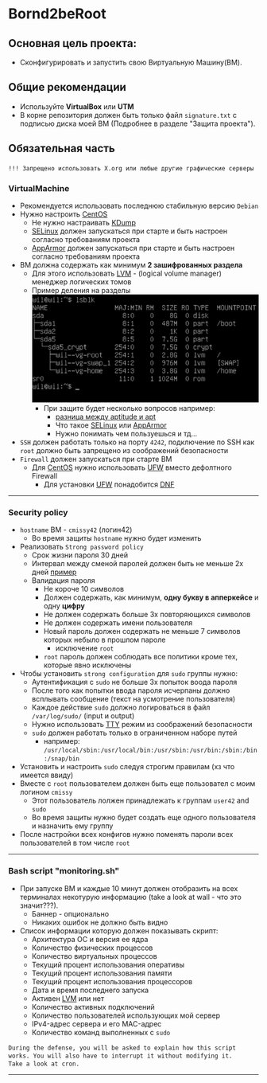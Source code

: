 # Bornd2beRoot

## Основная цель проекта:

* Сконфигурировать и запустить свою Виртуальную Машину(ВМ).

## Общие рекомендации

* Используйте **VirtualBox** или **UTM**
* В корне репозитория должен быть только файл `signature.txt` с подписью диска моей ВМ (Подробнее в разделе "Защита
  проекта").

## Обязательная часть

`!!! Запрещено использовать X.org или любые другие графические серверы`

### VirtualMachine

* Рекомендуется использовать последнюю стабильную версию `Debian`
* Нужно настроить [CentOS](https://ru.wikipedia.org/wiki/CentOS)
    * Не нужно настраивать [KDump](https://habr.com/ru/company/selectel/blog/226487/)
    * [SELinux](https://ru.wikipedia.org/wiki/SELinux) должен запускаться при старте и быть настроен согласно
      требованиям проекта
    * [AppArmor](https://ru.wikipedia.org/wiki/AppArmor) должен запускаться при старте и быть настроен согласно
      требованиям проекта
* ВМ должна содержать как минимум **2 зашифрованных раздела**
    * Для этого использовать [LVM](https://ru.wikipedia.org/wiki/LVM) - (logical volume manager) менеджер логических
      томов
    * Пример деления на разделы ![partitioning example](partitioning_example.png)
        * При защите будет несколько вопросов например:
            * [разница между aptitude и apt](https://qastack.ru/server/21105/whats-the-difference-between-apt-get-and-aptitude#:~:text=apt%2Dget%20%D0%B1%D1%83%D0%B4%D0%B5%D1%82%20%D1%85%D1%80%D0%B0%D0%BD%D0%B8%D1%82%D1%8C%20%D0%B8%D1%85,%D0%B2%D1%8B%20%D1%83%D0%B4%D0%B0%D0%BB%D0%B8%D1%82%D0%B5%20%C2%AB%D0%BE%D1%81%D0%BD%D0%BE%D0%B2%D0%BD%D0%BE%D0%B9%C2%BB%20%D0%BF%D0%B0%D0%BA%D0%B5%D1%82.&text=aptitude%20%D0%B8%D0%BB%D0%B8%20apt%20%D1%84%D0%B0%D0%BA%D1%82%D0%B8%D1%87%D0%B5%D1%81%D0%BA%D0%B8%20%D0%BD%D0%B5,%D0%BF%D0%B0%D0%BA%D0%B5%D1%82%20%D1%83%D1%81%D1%82%D0%B0%D0%BD%D0%BE%D0%B2%D0%BB%D0%B5%D0%BD%20%D0%B2%D1%80%D1%83%D1%87%D0%BD%D1%83%D1%8E%20%D0%B8%D0%BB%D0%B8%20%D0%B0%D0%B2%D1%82%D0%BE%D0%BC%D0%B0%D1%82%D0%B8%D1%87%D0%B5%D1%81%D0%BA%D0%B8.)
            * Что такое [SELinux](https://ru.wikipedia.org/wiki/SELinux)
              или [AppArmor](https://ru.wikipedia.org/wiki/AppArmor)
            * Нужно понимать чем пользуешься и тд...
* `SSH` должен работать только на порту `4242`, подключение по SSH как `root` должно быть запрещено из соображений
  безопасности
* `Firewall` должен запускаться при старте ВМ
    * Для [CentOS](https://ru.wikipedia.org/wiki/CentOS) нужно
      использовать [UFW](https://help.ubuntu.ru/wiki/%D1%80%D1%83%D0%BA%D0%BE%D0%B2%D0%BE%D0%B4%D1%81%D1%82%D0%B2%D0%BE_%D0%BF%D0%BE_ubuntu_server/%D0%B1%D0%B5%D0%B7%D0%BE%D0%BF%D0%B0%D1%81%D0%BD%D0%BE%D1%81%D1%82%D1%8C/firewall)
      вместо дефолтного Firewall
        * Для
          установки [UFW](https://help.ubuntu.ru/wiki/%D1%80%D1%83%D0%BA%D0%BE%D0%B2%D0%BE%D0%B4%D1%81%D1%82%D0%B2%D0%BE_%D0%BF%D0%BE_ubuntu_server/%D0%B1%D0%B5%D0%B7%D0%BE%D0%BF%D0%B0%D1%81%D0%BD%D0%BE%D1%81%D1%82%D1%8C/firewall)
          понадобится [DNF](https://ru.wikipedia.org/wiki/DNF_(%D0%BC%D0%B5%D0%BD%D0%B5%D0%B4%D0%B6%D0%B5%D1%80_%D0%BF%D0%B0%D0%BA%D0%B5%D1%82%D0%BE%D0%B2))

---

### Security policy

* `hostname` ВМ - `cmissy42` (логин42)
    * Во время защиты `hostname` нужно будет изменить
* Реализовать `Strong password policy`
    * Срок жизни пароля 30 дней
    * Интервал между сменой паролей должен быть не меньше 2х
      дней [пример](https://www.unixmen.com/password-management-linux-using-chage/)
    * Валидация пароля
        * Не короче 10 символов
        * Должен содержать, как минимум, **одну букву в апперкейсе** и одну **цифру**
        * Не должен содержать больше 3х повторяющихся символов
        * Не должен содержать имени пользователя
        * Новый пароль должен содержать не меньше 7 символов которых небыло в прошлом пароле
            * исключение `root`
        * `root` пароль должен соблюдать все политики кроме тех, которые явно исключены
* Чтобы установить `strong configuration` для `sudo` группы нужно:
    * Аутентификация с `sudo` не больше 3х попыток воода пароля
    * После того как попытки ввода пароля исчерпаны должно всплывать сообщение (текст на усмотрение пользователя)
    * Каждое действие `sudo` должно логироваться в файл `/var/log/sudo/` (input и output)
    * Нужно использовать [TTY](https://zalinux.ru/?p=4490) режим из соображений безопасности
    * `sudo` должен работать только в ограниченном наборе путей
        * например: `/usr/local/sbin:/usr/local/bin:/usr/sbin:/usr/bin:/sbin:/bin:/snap/bin`
* Установить и настроить `sudo` следуя строгим правилам (хз что имеется ввиду)
* Вместе с `root` пользователем должен быть еще пользовател с моим логином `cmissy`
    * Этот пользователь лолжен принадлежать к группам `user42` and `sudo`
    * Во время защиты нужно будет создать еще одного пользователя и назначить ему группу
* После настройки всех конфигов нужно поменять пароли всех пользователей в том числе `root`

---

### Bash script "monitoring.sh"

* При запуске ВМ и каждые 10 минут должен отобразить на всех терминалах некотурую информацию (take a look at wall - что
  это значит???).
    * Баннер - опционально
    * Никаких ошибок не должно быть видно
* Список информации которую должен показывать скрипт:
    * Архитектура ОС и версия ее ядра
    * Количество физических процессов
    * Количество виртуальных процессов
    * Текущий процент использования оперативы
    * Текущий процент использования памяти
    * Текущий процент использования процессоров
    * Дата и время последнего запуска
    * Активен [LVM](https://ru.wikipedia.org/wiki/LVM) или нет
    * Количество активных подключений
    * Количество пользователей использующих мой сервер
    * IPv4-адрес сервера и его MAC-адрес
    * Количество команд выполненных с `sudo`

```
During the defense, you will be asked to explain how this script
works. You will also have to interrupt it without modifying it.
Take a look at cron.
```

---



